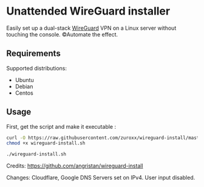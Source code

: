 # Unattended WireGuard installer

Easily set up a dual-stack [WireGuard](https://www.wireguard.com/) VPN on a Linux server without touching the console. ©Automate the effect.

## Requirements

Supported distributions:

- Ubuntu
- Debian
- Centos

## Usage

First, get the script and make it executable :

```bash
curl -O https://raw.githubusercontent.com/zuroxx/wireguard-install/master/wireguard-install.sh
chmod +x wireguard-install.sh
```
```sh
./wireguard-install.sh
```

Credits:
https://github.com/angristan/wireguard-install


Changes: Cloudflare, Google DNS Servers set on IPv4. User input disabled.
